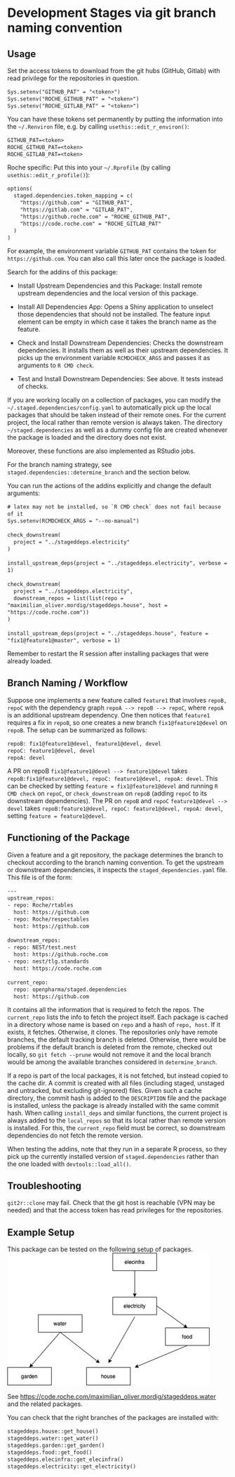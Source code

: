 # Development Stages via git branch naming convention

## Usage

Set the access tokens to download from the git hubs (GitHub, Gitlab) with read 
privilege for the repositories in question.

```
Sys.setenv("GITHUB_PAT" = "<token>")
Sys.setenv("ROCHE_GITHUB_PAT" = "<token>")
Sys.setenv("ROCHE_GITLAB_PAT" = "<token>")
```

You can have these tokens set permanently by putting the information into the `~/.Renviron` file, e.g. by 
calling `usethis::edit_r_environ()`:

```
GITHUB_PAT=<token>
ROCHE_GITHUB_PAT=<token>
ROCHE_GITLAB_PAT=<token>
```

Roche specific: Put this into your `~/.Rprofile` (by calling `usethis::edit_r_profile()`):
```
options(
  staged.dependencies.token_mapping = c(
    "https://github.com" = "GITHUB_PAT",
    "https://gitlab.com" = "GITLAB_PAT",
    "https://github.roche.com" = "ROCHE_GITHUB_PAT",
    "https://code.roche.com" = "ROCHE_GITLAB_PAT"
  )
)
```
For example, the environment variable `GITHUB_PAT` contains the token for `https://github.com`.
You can also call this later once the package is loaded.

Search for the addins of this package:
- Install Upstream Dependencies and this Package: Install remote upstream dependencies
  and the local version of this package.
- Install All Dependencies App: Opens a Shiny application to unselect those 
  dependencies that should not be installed. The feature input element can be empty 
  in which case it takes the branch name as the feature.
- Check and Install Downstream Dependencies: Checks the downstream dependencies.
  It installs them as well as their upstream dependencies. It picks up the
  environment variable `RCMDCHECK_ARGS` and passes it as arguments to `R CMD check`.
  
- Test and Install Downstream Dependencies: See above. It tests instead of checks.

If you are working locally on a collection of packages, you can modify the `~/.staged.dependencies/config.yaml` to
automatically pick up the local packages that should be taken instead of their remote ones.
For the current project, the local rather than remote version is always taken.
The directory `~/staged.dependencies` as well as a dummy config file are created whenever the package is loaded and 
the directory does not exist.

Moreover, these functions are also implemented as RStudio jobs.

For the branch naming strategy, see `staged.dependencies::determine_branch` and
the section below.

You can run the actions of the addins explicitly and change the default arguments:

```{r}
# latex may not be installed, so `R CMD check` does not fail because of it
Sys.setenv(RCMDCHECK_ARGS = "--no-manual")

check_downstream(
  project = "../stageddeps.electricity"
)

install_upstream_deps(project = "../stageddeps.electricity", verbose = 1)

check_downstream(
  project = "../stageddeps.electricity", 
  downstream_repos = list(list(repo = "maximilian_oliver.mordig/stageddeps.house", host = "https://code.roche.com"))
)

install_upstream_deps(project = "../stageddeps.house", feature = "fix1@feature1@master", verbose = 1)
```

Remember to restart the R session after installing packages that were already loaded.

## Branch Naming / Workflow

Suppose one implements a new feature called `feature1` that involves `repoB, repoC` with the dependency 
graph `repoA --> repoB --> repoC`, where `repoA` is an additional upstream dependency. One then notices that 
`feature1` requires a fix in `repoB`, so one creates a new branch `fix1@feature1@devel` on `repoB`. 
The setup can be summarized as follows:
```
repoB: fix1@feature1@devel, feature1@devel, devel
repoC: feature1@devel, devel
repoA: devel
```
A PR on repoB `fix1@feature1@devel --> feature1@devel` takes 
`repoB:fix1@feature1@devel, repoC: feature1@devel, repoA: devel`. 
This can be checked by setting `feature = fix1@feature1@devel` and running `R CMD check` on `repoC`, 
or `check_downstream` on `repoB` (adding `repoC` to its downstream dependencies).
The PR on `repoB` and  `repoC` `feature1@devel --> devel` takes 
`repoB:feature1@devel, repoC: feature1@devel, repoA: devel`, setting `feature = feature1@devel`.

## Functioning of the Package
Given a feature and a git repository, the package determines the branch to checkout according to the branch
naming convention. To get the upstream or downstream dependencies, it inspects the `staged_dependencies.yaml` file.
This file is of the form:
```
---
upstream_repos:
- repo: Roche/rtables
  host: https://github.com
- repo: Roche/respectables
  host: https://github.com

downstream_repos:
- repo: NEST/test.nest
  host: https://github.roche.com
- repo: nest/tlg.standards
  host: https://code.roche.com

current_repo:
  repo: openpharma/staged.dependencies
  host: https://github.com
```
It contains all the information that is required to fetch the repos. The `current_repo` lists the info to fetch the
project itself.
Each package is cached in a directory whose name is based on `repo` and a hash of `repo, host`. 
If it exists, it fetches. Otherwise, it clones. 
The repositories only have remote branches, the default tracking branch is deleted. Otherwise,
there would be problems if the default branch is deleted from the remote, checked out locally, so 
`git fetch --prune` would not remove it and the local branch would be among the available 
branches considered in `determine_branch`.

If a repo is part of the local packages, it is not fetched, but instead copied to the cache dir. A commit is created
with all files (including staged, unstaged and untracked, but excluding git-ignored) files.
Given such a cache directory, the commit hash is added to the `DESCRIPTION` file and the package is installed, unless
the package is already installed with the same commit hash.
When calling `install_deps` and similar functions, the current project is always added to the `local_repos` so that
its local rather than remote version is installed.
For this, the `current_repo` field must be correct, so downstream dependencies do not fetch the remote version.

When testing the addins, note that they run in a separate R process, so they pick up the currently installed version
of `staged.dependencies` rather than the one loaded with `devtools::load_all()`.

## Troubleshooting

`git2r::clone` may fail. Check that the git host is reachable (VPN may be needed) and that the access token 
has read privileges for the repositories.

## Example Setup

This package can be tested on the following setup of packages.
![Dependencies. Arrow point from upstream to downstream packages](StagedDepsExample.png)

See https://code.roche.com/maximilian_oliver.mordig/stageddeps.water and the related packages.

You can check that the right branches of the packages are installed with:

```{r}
stageddeps.house::get_house()
stageddeps.water::get_water()
stageddeps.garden::get_garden()
stageddeps.food::get_food()
stageddeps.elecinfra::get_elecinfra()
stageddeps.electricity::get_electricity()
```
